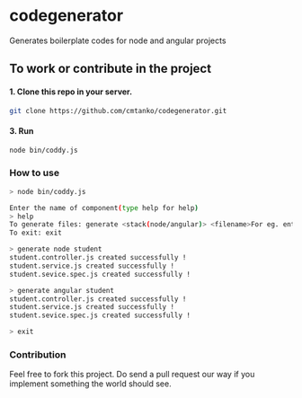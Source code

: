 # codegenerator
Generates boilerplate codes for node and angular projects

## To work or contribute in the project

#### 1. Clone this repo in your server.

```sh
git clone https://github.com/cmtanko/codegenerator.git
```

#### 3. Run

```sh
node bin/coddy.js
```
### How to use
```sh
> node bin/coddy.js

Enter the name of component(type help for help)
> help
To generate files: generate <stack(node/angular)> <filename>For eg. entering "generate student" will generate student.controller.js,student.service.js, student.service.spec.js
To exit: exit

> generate node student 
student.controller.js created successfully !
student.service.js created successfully !
student.sevice.spec.js created successfully !

> generate angular student
student.controller.js created successfully !
student.service.js created successfully !
student.sevice.spec.js created successfully !

> exit
```
### Contribution

Feel free to fork this project. Do send a pull request our way if you implement
something the world should see.

